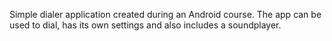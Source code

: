 Simple dialer application created during an Android course.
The app can be used to dial, has its own settings and also includes a soundplayer.
